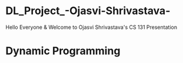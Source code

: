 # DL_Project_-Ojasvi-Shrivastava-
Hello Everyone & Welcome to Ojasvi Shrivastava's CS 131 Presentation

# Dynamic Programming

